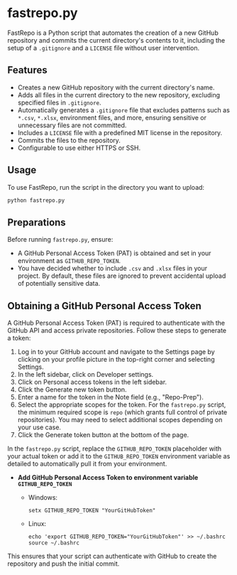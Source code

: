 # fastrepo.py

FastRepo is a Python script that automates the creation of a new GitHub repository and commits the current directory's contents to it, including the setup of a `.gitignore` and a `LICENSE` file without user intervention.

## Features

- Creates a new GitHub repository with the current directory's name.
- Adds all files in the current directory to the new repository, excluding specified files in `.gitignore`.
- Automatically generates a `.gitignore` file that excludes patterns such as `*.csv`, `*.xlsx`, environment files, and more, ensuring sensitive or unnecessary files are not committed.
- Includes a `LICENSE` file with a predefined MIT license in the repository.
- Commits the files to the repository.
- Configurable to use either HTTPS or SSH.

## Usage

To use FastRepo, run the script in the directory you want to upload:

```bash
python fastrepo.py
```

## Preparations

Before running `fastrepo.py`, ensure:

- A GitHub Personal Access Token (PAT) is obtained and set in your environment as `GITHUB_REPO_TOKEN`.
- You have decided whether to include `.csv` and `.xlsx` files in your project. By default, these files are ignored to prevent accidental upload of potentially sensitive data.

## Obtaining a GitHub Personal Access Token

A GitHub Personal Access Token (PAT) is required to authenticate with the GitHub API and access private repositories. Follow these steps to generate a token:

1. Log in to your GitHub account and navigate to the Settings page by clicking on your profile picture in the top-right corner and selecting Settings.
2. In the left sidebar, click on Developer settings.
3. Click on Personal access tokens in the left sidebar.
4. Click the Generate new token button.
5. Enter a name for the token in the Note field (e.g., "Repo-Prep").
6. Select the appropriate scopes for the token. For the `fastrepo.py` script, the minimum required scope is `repo` (which grants full control of private repositories). You may need to select additional scopes depending on your use case.
7. Click the Generate token button at the bottom of the page.

In the `fastrepo.py` script, replace the `GITHUB_REPO_TOKEN` placeholder with your actual token or add it to the `GITHUB_REPO_TOKEN` environment variable as detailed to automatically pull it from your environment.

- **Add GitHub Personal Access Token to environment variable `GITHUB_REPO_TOKEN`**
  - Windows:

    ```shell
    setx GITHUB_REPO_TOKEN "YourGitHubToken"
    ```

  - Linux:

    ```shell
    echo 'export GITHUB_REPO_TOKEN="YourGitHubToken"' >> ~/.bashrc
    source ~/.bashrc
    ```

This ensures that your script can authenticate with GitHub to create the repository and push the initial commit.
